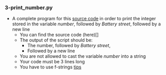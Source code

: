### 3-print_number.py
-	A complete program for this [source code](https://github.com/holbertonschool/0x00.py/blob/master/3-print_number.py) in order to print the integer stored in the variable _number_, followed by _Battery street_, followed by a new line
	-	You can find the source code (here)[]
	-	The output of the script should be:
		-	The number, followed by _Battery street_,
		-	Followed by a new line
	-	You are not allowed to cast the variable _number_ into a string
	-	Your code must be 3 lines long
	-	You have to use f-strings [tips](https://realpython.com/python-f-strings/)
